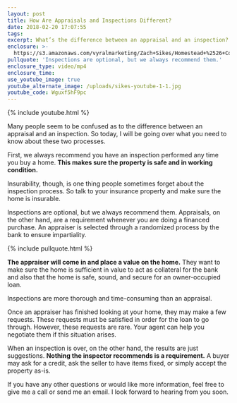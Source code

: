 ```yaml
---
layout: post
title: How Are Appraisals and Inspections Different?
date: 2018-02-20 17:07:55
tags:
excerpt: What’s the difference between an appraisal and an inspection? Let’s find out.
enclosure: >-
  https://s3.amazonaws.com/vyralmarketing/Zach+Sikes/Homestead+%2526+Co-+How+Are+Appraisals+and+Inspections+Different%253F.mp4
pullquote: 'Inspections are optional, but we always recommend them.'
enclosure_type: video/mp4
enclosure_time:
use_youtube_image: true
youtube_alternate_image: /uploads/sikes-youtube-1-1.jpg
youtube_code: Wguxf5hF9pc
---
```


{% include youtube.html %}

Many people seem to be confused as to the difference between an appraisal and an inspection. So today, I will be going over what you need to know about these two processes.

First, we always recommend you have an inspection performed any time you buy a home. **This makes sure the property is safe and in working condition.**

Insurability, though, is one thing people sometimes forget about the inspection process. So talk to your insurance property and make sure the home is insurable.

Inspections are optional, but we always recommend them. Appraisals, on the other hand, are a requirement whenever you are doing a financed purchase. An appraiser is selected through a randomized process by the bank to ensure impartiality.

{% include pullquote.html %}

**The appraiser will come in and place a value on the home.** They want to make sure the home is sufficient in value to act as collateral for the bank and also that the home is safe, sound, and secure for an owner-occupied loan.

Inspections are more thorough and time-consuming than an appraisal.

Once an appraiser has finished looking at your home, they may make a few requests. These requests must be satisfied in order for the loan to go through. However, these requests are rare. Your agent can help you negotiate them if this situation arises.

When an inspection is over, on the other hand, the results are just suggestions. **Nothing the inspector recommends is a requirement.** A buyer may ask for a credit, ask the seller to have items fixed, or simply accept the property as-is.

If you have any other questions or would like more information, feel free to give me a call or send me an email. I look forward to hearing from you soon.